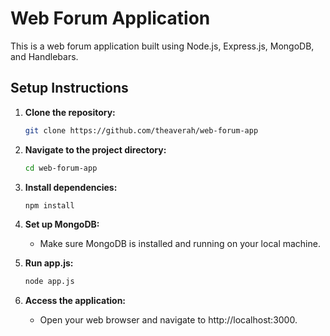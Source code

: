 # Web Forum Application

This is a web forum application built using Node.js, Express.js, MongoDB, and Handlebars.

## Setup Instructions
1. **Clone the repository:**
   ```bash
   git clone https://github.com/theaverah/web-forum-app

2. **Navigate to the project directory:**
   ```bash
   cd web-forum-app

3. **Install dependencies:**
    ```bash
    npm install

4. **Set up MongoDB:**

   - Make sure MongoDB is installed and running on your local machine.
   

5. **Run app.js:**
    ```bash
    node app.js
   
2. **Access the application:**

   - Open your web browser and navigate to http://localhost:3000.
